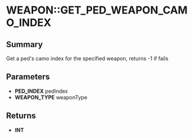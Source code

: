 # WEAPON::GET_PED_WEAPON_CAMO_INDEX

## Summary
Get a ped's camo index for the specified weapon, returns -1 if fails

## Parameters
* **PED_INDEX** pedIndex
* **WEAPON_TYPE** weaponType

## Returns
* **INT**